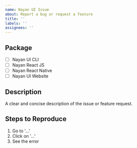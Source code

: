 ```yaml
---
name: Nayan UI Issue
about: Report a bug or request a feature
title: ''
labels: ''
assignees: ''
---
```


## Package

- [ ] Nayan UI CLI
- [ ] Nayan React JS
- [ ] Nayan React Native
- [ ] Nayan UI Website

## Description

A clear and concise description of the issue or feature request.

## Steps to Reproduce

1. Go to '...'
2. Click on '...'
3. See the error
